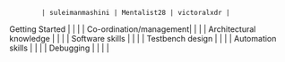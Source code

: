 			| suleimanmashini | Mentalist28 | victoralxdr |
Getting Started		|	          |	        |             |
Co-ordination/management|	          |	        |   	      |
Architectural knowledge |	          |   	        |             |
Software skills		|	          |	        |	      |
Testbench design	|	          |	        |	      |
Automation skills	|	          |	        |	      |
Debugging 		|	          |	        |	      |